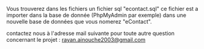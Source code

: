 Vous trouverez dans les fichiers un fichier sql "econtact.sql" ce fichier est a importer dans
la base de donnée (PhpMyAdmin par exemple) dans une nouvelle base de données que vous nomerez 
"eContact".

contactez nous à l'adresse mail suivante pour toute autre question concernant le projet : rayan.ainouche2003@gmail.com
